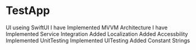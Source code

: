 # TestApp

UI useing SwiftUI
I have Implemented MVVM Architecture
I have Implemented Service Integration
Added Localization
Added Accessbility
Implemented UnitTesting
Implemented UITesting
Added Constant Strings
